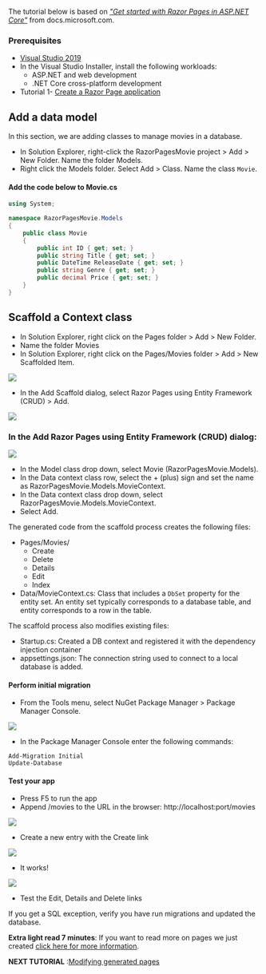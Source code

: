 The tutorial below is based on [*"Get started with Razor Pages in ASP.NET Core"*](https://docs.microsoft.com/en-us/aspnet/core/tutorials/razor-pages/razor-pages-start) from docs.microsoft.com.

### Prerequisites
*  [Visual Studio 2019](https://visualstudio.microsoft.com/downloads/?wt.mc_id=adw-brand&gclid=Cj0KCQjwqYfWBRDPARIsABjQRYwLe3b9dJMixA98s8nS8QfuNBKGsiRVRXzB93fe4E27LGK5KLrGcnYaAgdREALw_wcB)
* In the Visual Studio Installer, install the following workloads:
    * ASP.NET and web development
    * .NET Core cross-platform development
* Tutorial 1- [Create a Razor Page application](../1-Create%20a%20Razor%20Page/Create-a-Razorpage-VS.md)

## Add a data model
In this section, we are adding classes to manage movies in a database.

* In Solution Explorer, right-click the RazorPagesMovie project > Add > New Folder. Name the folder Models.
* Right click the Models folder. Select Add > Class. Name the class `Movie`.

#### Add the code below to Movie.cs

```csharp
using System;

namespace RazorPagesMovie.Models
{
    public class Movie
    {
        public int ID { get; set; }
        public string Title { get; set; }
        public DateTime ReleaseDate { get; set; }
        public string Genre { get; set; }
        public decimal Price { get; set; }
    }
}

```

## Scaffold a Context class

* In Solution Explorer, right click on the Pages folder > Add > New Folder.
* Name the folder Movies
* In Solution Explorer, right click on the Pages/Movies folder > Add > New Scaffolded Item.
  
![](images/add_scaffold_VS.png)

* In the Add Scaffold dialog, select Razor Pages using Entity Framework (CRUD) > Add.
  
![](images/scaffold_dialog_VS.png)

### In the Add Razor Pages using Entity Framework (CRUD) dialog:

![](images/add_razor_VS.png)

* In the Model class drop down, select Movie (RazorPagesMovie.Models).
* In the Data context class row, select the + (plus) sign and set the name as RazorPagesMovie.Models.MovieContext.
* In the Data context class drop down, select RazorPagesMovie.Models.MovieContext.
* Select Add.

The generated code from the scaffold process creates the following files:

* Pages/Movies/
    * Create
    * Delete
    * Details
    * Edit
    * Index
* Data/MovieContext.cs: Class that includes a `DbSet` property for the entity set. An entity set typically corresponds to a database table, and entity corresponds to a row in the table.

The scaffold process also modifies existing files:

* Startup.cs: Created a DB context and registered it with the dependency injection container
* appsettings.json: The connection string used to connect to a local database is added.

#### Perform initial migration

* From the Tools menu, select NuGet Package Manager > Package Manager Console.

![](images/pmc_VS.png)

* In the Package Manager Console enter the following commands:

```
Add-Migration Initial
Update-Database
```

#### Test your app
* Press F5 to run the app
* Append /movies to the URL in the browser: http://localhost:port/movies

![](images/moviespage.PNG)

* Create a new entry with the Create link

![](images/createnew.PNG)

* It works!

![](images/newentry.PNG)

* Test the Edit, Details and Delete links
  
If you get a SQL exception, verify you have run migrations and updated the database.

**Extra light read 7 minutes**: If you want to read more on pages we just created [click here for more information](https://docs.microsoft.com/en-us/aspnet/core/tutorials/razor-pages/page).

**NEXT TUTORIAL** :[Modifying generated pages](../3-Update%20Pages/update-VS.md)
